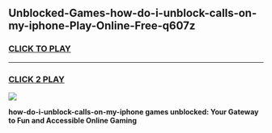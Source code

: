 
## Unblocked-Games-how-do-i-unblock-calls-on-my-iphone-Play-Online-Free-q607z
<h3>
<a href="https://premium76.site?title=how-do-i-unblock-calls-on-my-iphone&ref=26A">CLICK TO PLAY</a></h3>
<hr>

<h3>
<a href="https://premium76.site?title=how-do-i-unblock-calls-on-my-iphone&ref=26A">CLICK 2 PLAY</a>
  
</h3>

<a href="https://premium76.site?title=how-do-i-unblock-calls-on-my-iphone&ref=26A"><img src="https://clearcache.store/games.png"></a>


**how-do-i-unblock-calls-on-my-iphone games unblocked: Your Gateway to Fun and Accessible Online Gaming**
